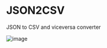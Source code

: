 # JSON2CSV
JSON to CSV and viceversa converter

![image](https://github.com/assebc/JSON2CSV/assets/73396142/c0f2bbe0-578b-4c9f-8038-79b54cf7d74a)
